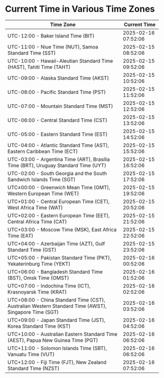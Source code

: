 # Current Time in Various Time Zones

| Time Zone | Current Time |
|-----------|--------------|
| UTC-12:00 - Baker Island Time (BIT) | 2025-02-16 07:52:06 |
| UTC-11:00 - Niue Time (NUT), Samoa Standard Time (SST) | 2025-02-15 08:52:06 |
| UTC-10:00 - Hawaii-Aleutian Standard Time (HAST), Tahiti Time (TAHT) | 2025-02-15 09:52:06 |
| UTC-09:00 - Alaska Standard Time (AKST) | 2025-02-15 10:52:06 |
| UTC-08:00 - Pacific Standard Time (PST) | 2025-02-15 11:52:06 |
| UTC-07:00 - Mountain Standard Time (MST) | 2025-02-15 12:52:06 |
| UTC-06:00 - Central Standard Time (CST) | 2025-02-15 13:52:06 |
| UTC-05:00 - Eastern Standard Time (EST) | 2025-02-15 14:52:06 |
| UTC-04:00 - Atlantic Standard Time (AST), Eastern Caribbean Time (ECT) | 2025-02-15 15:52:06 |
| UTC-03:00 - Argentina Time (ART), Brasília Time (BRT), Uruguay Standard Time (UYT) | 2025-02-15 16:52:06 |
| UTC-02:00 - South Georgia and the South Sandwich Islands Time (SGT) | 2025-02-15 17:52:06 |
| UTC±00:00 - Greenwich Mean Time (GMT), Western European Time (WET) | 2025-02-15 19:52:06 |
| UTC+01:00 - Central European Time (CET), West Africa Time (WAT) | 2025-02-15 20:52:06 |
| UTC+02:00 - Eastern European Time (EET), Central Africa Time (CAT) | 2025-02-15 21:52:06 |
| UTC+03:00 - Moscow Time (MSK), East Africa Time (EAT) | 2025-02-15 22:52:06 |
| UTC+04:00 - Azerbaijan Time (AZT), Gulf Standard Time (GST) | 2025-02-15 23:52:06 |
| UTC+05:00 - Pakistan Standard Time (PKT), Yekaterinburg Time (YEKT) | 2025-02-16 00:52:06 |
| UTC+06:00 - Bangladesh Standard Time (BST), Omsk Time (OMST) | 2025-02-16 01:52:06 |
| UTC+07:00 - Indochina Time (ICT), Krasnoyarsk Time (KRAT) | 2025-02-16 02:52:06 |
| UTC+08:00 - China Standard Time (CST), Australian Western Standard Time (AWST), Singapore Time (SGT) | 2025-02-16 03:52:06 |
| UTC+09:00 - Japan Standard Time (JST), Korea Standard Time (KST) | 2025-02-16 04:52:06 |
| UTC+10:00 - Australian Eastern Standard Time (AEST), Papua New Guinea Time (PGT) | 2025-02-16 06:52:06 |
| UTC+11:00 - Solomon Islands Time (SBT), Vanuatu Time (VUT) | 2025-02-16 06:52:06 |
| UTC+12:00 - Fiji Time (FJT), New Zealand Standard Time (NZST) | 2025-02-16 07:52:06 |
